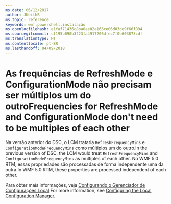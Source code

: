 ```yaml
---
ms.date: 06/12/2017
author: JKeithB
ms.topic: reference
keywords: wmf,powershell,instalação
ms.openlocfilehash: e1faf71436c8ba0ae02a166ce06d03de9f66f094
ms.sourcegitcommit: cf195b090b3223fa4917206dfec7f0b603873cdf
ms.translationtype: HT
ms.contentlocale: pt-BR
ms.lasthandoff: 04/09/2018
---
```

# <a name="frequencies-for-refreshmode-and-configurationmode-dont-need-to-be-multiples-of-each-other"></a><span data-ttu-id="c03fe-102">As frequências de RefreshMode e ConfigurationMode não precisam ser múltiplos um do outro</span><span class="sxs-lookup"><span data-stu-id="c03fe-102">Frequencies for RefreshMode and ConfigurationMode don't need to be multiples of each other</span></span>

<span data-ttu-id="c03fe-103">Na versão anterior do DSC, o LCM trataria `RefreshFrequencyMins` e `ConfigurationModeFrequencyMins` como múltiplos um do outro.</span><span class="sxs-lookup"><span data-stu-id="c03fe-103">In the previous version of DSC, the LCM would treat `RefreshFrequencyMins` and `ConfigurationModeFrequencyMins` as multiples of each other.</span></span> <span data-ttu-id="c03fe-104">No WMF 5.0 RTM, essas propriedades são processadas de forma independente uma da outra.</span><span class="sxs-lookup"><span data-stu-id="c03fe-104">In WMF 5.0 RTM, these properties are processed independent of each other.</span></span>

<span data-ttu-id="c03fe-105">Para obter mais informações, veja [Configurando o Gerenciador de Configurações Local](https://msdn.microsoft.com/powershell/dsc/metaconfig).</span><span class="sxs-lookup"><span data-stu-id="c03fe-105">For more information, see [Configuring the Local Configuration Manager](https://msdn.microsoft.com/powershell/dsc/metaconfig).</span></span>